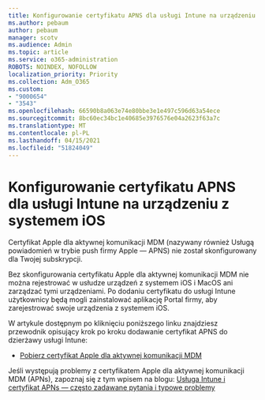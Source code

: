 ```yaml
---
title: Konfigurowanie certyfikatu APNS dla usługi Intune na urządzeniu z systemem iOS
ms.author: pebaum
author: pebaum
manager: scotv
ms.audience: Admin
ms.topic: article
ms.service: o365-administration
ROBOTS: NOINDEX, NOFOLLOW
localization_priority: Priority
ms.collection: Adm_O365
ms.custom:
- "9000654"
- "3543"
ms.openlocfilehash: 66590b8a063e74e80bbe3e1e497c596d63a54ece
ms.sourcegitcommit: 8bc60ec34bc1e40685e3976576e04a2623f63a7c
ms.translationtype: MT
ms.contentlocale: pl-PL
ms.lasthandoff: 04/15/2021
ms.locfileid: "51824049"
---
```

# <a name="intune-ios-set-up-apns-certificate"></a>Konfigurowanie certyfikatu APNS dla usługi Intune na urządzeniu z systemem iOS

Certyfikat Apple dla aktywnej komunikacji MDM (nazywany również Usługą powiadomień w trybie push firmy Apple — APNS) nie został skonfigurowany dla Twojej subskrypcji.

Bez skonfigurowania certyfikatu Apple dla aktywnej komunikacji MDM nie można rejestrować w usłudze urządzeń z systemem iOS i MacOS ani zarządzać tymi urządzeniami. Po dodaniu certyfikatu do usługi Intune użytkownicy będą mogli zainstalować aplikację Portal firmy, aby zarejestrować swoje urządzenia z systemem iOS.

W artykule dostępnym po kliknięciu poniższego linku znajdziesz przewodnik opisujący krok po kroku dodawanie certyfikat APNS do dzierżawy usługi Intune:

- [Pobierz certyfikat Apple dla aktywnej komunikacji MDM](https://docs.microsoft.com/mem/intune/enrollment/apple-mdm-push-certificate-get)

Jeśli występują problemy z certyfikatem Apple dla aktywnej komunikacji MDM (APNs), zapoznaj się z tym wpisem na blogu: [Usługa Intune i certyfikat APNs — często zadawane pytania i typowe problemy](https://techcommunity.microsoft.com/t5/Intune-Customer-Success/Intune-and-the-APNs-certificate-FAQ-and-common-issues/ba-p/280121)
